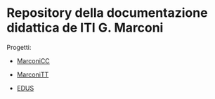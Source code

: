 # Repository della documentazione didattica de ITI G. Marconi 

Progetti:

+ [MarconiCC](https://github.com/marconivr/docs/tree/master/docs/marconi_cc)

+ [MarconiTT](https://github.com/marconivr/docs/tree/master/docs/marconi_tt)

+ [EDUS](https://github.com/marconivr/docs/tree/master/docs/EDUS)

